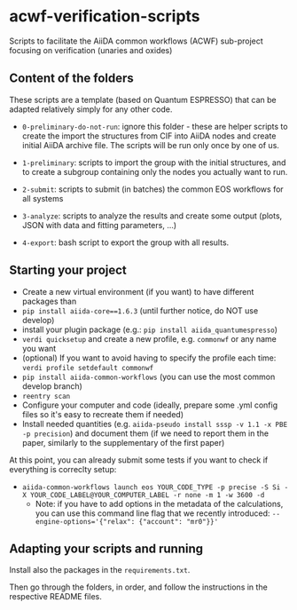 # acwf-verification-scripts
Scripts to facilitate the AiiDA common workflows (ACWF) sub-project focusing on verification (unaries and oxides)

## Content of the folders

These scripts are a template (based on Quantum ESPRESSO) that can be adapted relatively simply for any other code.

- `0-preliminary-do-not-run`: ignore this folder - these are helper scripts to create the import the structures from CIF into AiiDA nodes and create initial AiiDA archive file. The scripts will be run only once by one of us.

- `1-preliminary`: scripts to import the group with the initial structures, and to create a subgroup containing only the nodes you actually want to run.

- `2-submit`: scripts to submit (in batches) the common EOS workflows for all systems

- `3-analyze`: scripts to analyze the results and create some output (plots, JSON with data and fitting parameters, ...)

- `4-export`: bash script to export the group with all results.


## Starting your project

- Create a new virtual environment (if you want) to have different packages than 
- `pip install aiida-core==1.6.3` (until further notice, do NOT use develop)
- install your plugin package (e.g.: `pip install aiida_quantumespresso`)
- `verdi quicksetup` and create a new profile, e.g. `commonwf` or any name you want
- (optional) If you want to avoid having to specify the profile each time: `verdi profile setdefault commonwf`
- `pip install aiida-common-workflows` (you can use the most common develop branch)
- `reentry scan`
- Configure your computer and code (ideally, prepare some .yml config files so it's easy to recreate them if needed)
- Install needed quantities (e.g. `aiida-pseudo install sssp -v 1.1 -x PBE -p precision`) and document them (if we need to report them in the paper, similarly to the supplementary of the first paper)

At this point, you can already submit some tests if you want to check if everything is correclty setup:
  - `aiida-common-workflows launch eos YOUR_CODE_TYPE -p precise -S Si -X YOUR_CODE_LABEL@YOUR_COMPUTER_LABEL -r none -m 1 -w 3600 -d`
    - Note: if you have to add options in the metadata of the calculations, you can use this command line flag that we recently introduced: `--engine-options='{"relax": {"account": "mr0"}}'`


## Adapting your scripts and running

Install also the packages in the `requirements.txt`.

Then go through the folders, in order, and follow the instructions in the respective README files.
